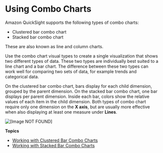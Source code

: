 # Using Combo Charts<a name="combo-charts"></a>

Amazon QuickSight supports the following types of combo charts:
+ Clustered bar combo chart
+ Stacked bar combo chart

These are also known as line and column charts\.

Use the combo chart visual types to create a single visualization that shows two different types of data\. These two types are individually best suited to a line chart and a bar chart\. The difference between these two types can work well for comparing two sets of data, for example trends and categorical data\.

On the clustered bar combo chart, bars display for each child dimension, grouped by the parent dimension\. On the stacked bar combo chart, one bar displays per parent dimension\. Inside each bar, colors show the relative values of each item in the child dimension\. Both types of combo chart require only one dimension on the **X axis**, but are usually more effective when also displaying at least one measure under **Lines**\. 

![\[Image NOT FOUND\]](http://docs.aws.amazon.com/quicksight/latest/user/images/combo-chart-example1.png)

**Topics**
+ [Working with Clustered Bar Combo Charts](clustered-bar-combo-chart.md)
+ [Working with Stacked Bar Combo Charts](stacked-bar-combo-chart.md)